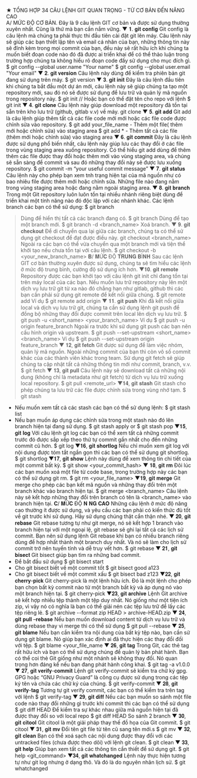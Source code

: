 ★ TỔNG HỢP 34 CÂU LỆNH GIT QUAN TRỌNG - TỪ CƠ BẢN ĐẾN NÂNG CAO  
 A/ MỨC ĐỘ CƠ BẢN.
Đây là 9 câu lệnh GIT cơ bản và được sử dụng thường xuyên nhất. Cũng là thứ mà bạn cần nắm vững.
▼ 𝟏. 𝐠𝐢𝐭 𝐜𝐨𝐧𝐟𝐢𝐠
Git config là câu lệnh mà chúng ta phải thực thi đầu tiên cài đặt git lên máy. Câu lệnh này sẽ giúp các bạn thiết lập tên và email cá nhân của bạn, những thông tin này sẽ đính kèm trong mọi commit của bạn, đều này sẽ rất hữu ích khi chúng ta muốn biết đoạn code nào đó đã được ai triển khai để có thể thảo luận trong trường hợp chúng ta không hiểu rõ đoạn code đấy sử dụng cho mục đích gì.
$ git config --global user.name "Your name"
$ git config --global user.email "Your email"
▼ 𝟐. 𝐠𝐢𝐭 𝐯𝐞𝐫𝐬𝐢𝐨𝐧
Câu lệnh này dùng để kiểm tra phiên bản git đang sử dụng trên máy.
$ git version
▼ 𝟑. 𝐠𝐢𝐭 𝐢𝐧𝐢𝐭
Đây là câu lệnh đầu tiên khi chúng ta bắt đầu một dự án mới, câu lệnh này sẽ giúp chúng ta tạo một repository mới, sau đó nó sẽ được sử dụng để lưu trữ và quản lý mã nguồn trong repository này.
$ git init
// Hoặc bạn có thể đặt tên cho repo với lệnh
$ git init <your repository name>
▼ 𝟒. 𝐠𝐢𝐭 𝐜𝐥𝐨𝐧𝐞
Câu lệnh này giúp download một repository đã tồn tại sẵn trên kho lưu trữ (github, gitlab v.v) về máy.
git clone <your project URL>
▼ 𝟓. 𝐠𝐢𝐭 𝐚𝐝𝐝
Git add là câu lệnh giúp thêm tất cả các file code mới mới hoặc các file code được chỉnh sửa vào repository.
$ git add your_file_name - Thêm một file( thêm mới hoặc chỉnh sửa) vào staging area
$ git add * - Thêm tất cả các file (thêm mới hoặc chỉnh sửa) vào staging area
▼ 𝟔. 𝐠𝐢𝐭 𝐜𝐨𝐦𝐦𝐢𝐭
Đây là câu lệnh được sử dụng phổ biến nhất, câu lệnh này giúp lưu các thay đổi ở các file trong vùng staging area xuống repository.
Có thể hiểu git add dùng để thêm thêm các file được thay đổi hoặc thêm mới vào vùng staging area, và chúng sẽ sẵn sàng để commit và sau đó những thay đổi này sẽ được lưu xuống repository.
$ git commit -m “your useful commit message”
▼ 𝟕. 𝐠𝐢𝐭 𝐬𝐭𝐚𝐭𝐮𝐬
Câu lệnh này cho phép bạn xem tnh trạng hiện tại của mã nguồn như có bao nhiêu file được thêm mới hoặc chỉnh sửa. Những file nào đang nằm trong vùng staging area hoặc đang nằm ngoài staging area.
▼ 𝟖. 𝐠𝐢𝐭 𝐛𝐫𝐚𝐧𝐜𝐡
Trong một Git repository luôn luôn tồn tại nhiều nhánh riêng biệt dùng để triển khai một tính năng nào đó độc lập với các nhánh khác.
Các lệnh branch các bạn có thể sử dụng:
$ git branch
> Dùng để hiển thị tất cả các branch đang có.
$ git branch
> Dùng để tạo một branch mới.
$ git branch -d <branch_name>
> Xoá branch.
▼ 𝟗. 𝐠𝐢𝐭 𝐜𝐡𝐞𝐜𝐤𝐨𝐮𝐭
Để di chuyển qua lại giữa các branch, chúng ta có thể sử dụng git checkout để đạt được điều này.
git checkout <branch_name>
Ngoài ra các bạn có thể vừa chuyển qua một branch mới và tiện thể khởi tạo nếu chưa tồn tại với câu lệnh.
$ git checkout -b <your_new_branch_name>
 𝐁/ 𝐌Ứ𝐂 ĐỘ 𝐓𝐑𝐔𝐍𝐆 𝐁Ì𝐍𝐇
Sau các lệnh GIT cơ bản thường xuyên được sử dụng, chúng ta sẽ tìm hiểu các lệnh ở mức độ trung bình, cường độ sử dụng ích hơn.
▼𝟏𝟎. 𝐠𝐢𝐭 𝐫𝐞𝐦𝐨𝐭𝐞
Repository được các bạn khởi tạo với câu lệnh git init chỉ đang tồn tại trên máy local của các bạn. Nếu muốn lưu trữ repository này lên một dịch vụ lưu trữ git từ xa nào đó chẳng hạn như gitlab, github thì các bạn cần phải sử dụng git remote để kết nối giữa chúng.
$ git remote add <shortname> <url>
> Ví dụ
$ git remote add origin
▼ 𝟏𝟏. 𝐠𝐢𝐭 𝐩𝐮𝐬𝐡
Khi đã kết nối giữa local và dịch vụ lưu trữ git, chúng ta cần sử dụng lệnh git push để đồng bộ những thay đổi được commit trên local lên dịch vụ lưu trữ.
$ git push -u <short_name> <your_branch_name>
> Ví dụ
$ git push -u origin feature_branch
Ngoài ra trước khi sử dụng git push các bạn nên cấu hình origin và upstream.
$ git push --set-upstream <short_name> <branch_name>
> Ví dụ
$ git push --set-upstream origin feature_branch
▼ 𝟏𝟐, 𝐠𝐢𝐭 𝐟𝐞𝐭𝐜𝐡
Git được sử dụng để làm việc nhóm, quản lý mã nguồn. Ngoài những commit của bạn thì còn vô số commit khác của các thành viên khác trong team. Sử dụng git fetch sẽ giúp chúng ta cập nhật tất cả những thông tin mới như commit, branch, v.v.
$ git fetch
▼ 𝟏𝟑, 𝐠𝐢𝐭 𝐩𝐮𝐥𝐥
Câu lệnh này sẽ download tất cả những nội dung (không chỉ là metadata như git fetch) từ dịch vụ lưu trữ xuống local repository.
$ git pull <remote_url>
▼𝟏𝟒, 𝐠𝐢𝐭 𝐬𝐭𝐚𝐬𝐡
Git stash cho phép chúng ta lưu trữ các file được chỉnh sửa trong vùng nhớ tạm.
$ git stash
- Nếu muốn xem tất cả các stash các bạn có thể sử dụng lệnh:
$ git stash list
- Nếu bạn muốn áp dụng các chỉnh sửa trong một stash nào đó lên branch hiện tại đang sử dụng.
$ git stash apply
or
$ git stash pop
▼𝟏𝟓, 𝐠𝐢𝐭 𝐥𝐨𝐠
Với câu lệnh git log các bạn có thể xem tất cả những commit trước đó được sắp xếp theo thứ tự commit gần nhất cho đến những commit cũ hơn.
$ git log
▼𝟏𝟔, 𝐠𝐢𝐭 𝐬𝐡𝐨𝐫𝐭𝐥𝐨𝐠
Nếu chỉ muốn xem git log với nội dung được tóm tắt ngắn gọn thì các bạn có thể sử dụng git shortlog.
$ git shortlog
▼𝟏𝟕, 𝐠𝐢𝐭 𝐬𝐡𝐨𝐰
Lệnh này dùng để xem thông tin chi tiết của một commit bất kỳ.
$ git show <your_commit_hash>
▼ 𝟏𝟖, 𝐠𝐢𝐭 𝐫𝐦
Đôi lúc các bạn muốn xoá một file từ code base, trong trường hợp này các bạn có thể sử dụng git rm.
$ git rm <your_file_name>
▼𝟏𝟗, 𝐠𝐢𝐭 𝐦𝐞𝐫𝐠𝐞
Git merge cho phép các bạn kết mã nguồn và những thay đổi trên một branch khác vào branch hiện tại.
$ git merge <branch_name>
Câu lệnh này sẽ kết hợp những thay đổi trên branch có tên là <branch_name> vào branch hiện tại.
 𝐂/ 𝐌Ứ𝐂 ĐỘ 𝐍 𝐍𝐆 𝐂𝐀𝐎
Những câu lệnh ở mức độ nâng cao thường ít được sử dụng, và yêu cầu các bạn phải có kiến thức đủ tốt về git trước khi sử dụng. Hãy sử dụng chúng thật cẩn thận nhé.
▼ 𝟐𝟎, 𝐠𝐢𝐭 𝐫𝐞𝐛𝐚𝐬𝐞
Git rebase tương tự như git merge, nó sẽ kết hợp 1 branch vào branch hiện tại với một ngoại lệ, git rebase sẽ ghi lại tất cả các lịch sử commit.
Bạn nên sử dụng lệnh Git rebase khi bạn có nhiều branch riêng dùng để hợp nhất thành một branch duy nhất. Và nó sẽ làm cho lịch sử commit trở nên tuyến tính và dễ truy vết hơn.
$ git rebase <base>
▼ 𝟐𝟏, 𝐠𝐢𝐭 𝐛𝐢𝐬𝐞𝐜𝐭
Git bisect giúp bạn tìm ra những bad commit.
- Để bắt đầu sử dụng $ git bisect start
- Cho git bisect biết về một commit tốt $ git bisect good a123
- Cho git bisect biết về một commit xấu $ git bisect bad z123
▼𝟐𝟐, 𝐠𝐢𝐭 𝐜𝐡𝐞𝐫𝐫𝐲-𝐩𝐢𝐜𝐤
Git cherry-pick là một lệnh hữu ích. Đó là một lệnh cho phép bạn chọn bất kỳ commit nào từ một branch bất kỳ và áp dụng nó vào một branch hiện tại.
$ git cherry-pick <commit-hash>
▼𝟐𝟑, 𝐠𝐢𝐭 𝐚𝐫𝐜𝐡𝐢𝐯𝐞
Lệnh Git archive sẽ kết hợp nhiều tệp thành một tệp duy nhất. Nó giống như một tiện ích zip, vì vậy nó có nghĩa là bạn có thể giải nén các tệp lưu trữ để lấy các tệp riêng lẻ.
$ git archive --format zip HEAD > archive-HEAD.zip
▼ 𝟐𝟒, 𝐠𝐢𝐭 𝐩𝐮𝐥𝐥 –𝐫𝐞𝐛𝐚𝐬𝐞
Nếu bạn muốn download content từ dịch vụ lưu trữ và dùng rebase thay vì merge thì có thể sử dụng
$ git pull --rebase
▼ 𝟐𝟓, 𝐠𝐢𝐭 𝐛𝐥𝐚𝐦𝐞
Nếu bạn cần kiểm tra nội dung của bất kỳ tệp nào, bạn cần sử dụng git blame. Nó giúp bạn xác định ai đã thực hiện các thay đổi đối với tệp.
$ git blame <your_file_name
▼ 𝟐𝟔, 𝐠𝐢𝐭 𝐭𝐚𝐠
Trong Git, các thẻ tag rất hữu ích và bạn có thể sử dụng chúng để quản lý bản phát hành. Bạn có thể coi thẻ Git giống như một nhánh sẽ không thay đổi. Nó quan trọng hơn đáng kể nếu bạn đang phát hành công khai.
$ git tag -a v1.0.0
▼ 𝟐𝟕, 𝐠𝐢𝐭 𝐯𝐞𝐫𝐢𝐟𝐲-𝐜𝐨𝐦𝐦𝐢𝐭
Lệnh git verify-commit sẽ kiểm tra chữ ký gpg. GPG hoặc “GNU Privacy Guard” là công cụ được sử dụng trong các tệp ký tên và chứa các chữ ký của chúng.
$ git verify-commit <commit>
▼ 𝟐𝟖, 𝐠𝐢𝐭 𝐯𝐞𝐫𝐢𝐟𝐲-𝐭𝐚𝐠
Tương tự git verify commit, các bạn có thể kiểm tra trên tag với lệnh
$ git verify-tag <tag>
▼ 𝟐𝟗, 𝐠𝐢𝐭 𝐝𝐢𝐟𝐟
Nếu các bạn muốn so sánh một file code nào thay đổi những gì trước khi commit thì các bạn có thể sử dụng
$ git diff HEAD <filename>
Để kiểm tra sự khác nhau giữa mã nguồn hiện tại đã được thay đổi so với local repo
$ git diff HEAD <filename>
So sánh 2 branch
▼ 𝟑𝟎, 𝐠𝐢𝐭 𝐜𝐢𝐭𝐨𝐨𝐥
Git citool là một giải pháp thay thế đồ họa của Git commit.
$ git citool
▼ 𝟑𝟏, 𝐠𝐢𝐭 𝐦𝐯
Đổi tên git file từ tên cũ sang tên mới.s
$ git mv <old-file-name> <new-file-name>
▼ 𝟑𝟐, 𝐠𝐢𝐭 𝐜𝐥𝐞𝐚𝐧
Bạn có thể xoá sạch các nội dung được thay đổi với các untracked files (chưa được theo dõi) với lệnh git clean.
$ git clean
▼ 𝟑𝟑, 𝐠𝐢𝐭 𝐡𝐞𝐥𝐩
Giúp bạn xem tất cả các thông tin cần thiết để sử dụng git.
$ git help <git_command>
▼𝟑𝟒, 𝐠𝐢𝐭 𝐰𝐡𝐚𝐭𝐜𝐡𝐚𝐧𝐠𝐞𝐝
Lệnh này thực hiện tương tự như git log nhưng ở dạng thô. Và đó là do nguyên nhân lịch sử.
$ git whatchanged
